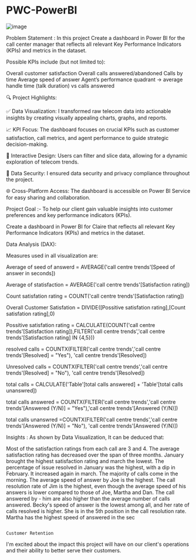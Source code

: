 # PWC-PowerBI

![image](https://github.com/Ishansingh438/PWC-PowerBI/assets/105629591/9ce25454-1d15-4e4c-b798-0066fe4dee22)

                                                                       
Problem Statement :
In this project Create a dashboard in Power BI for the call center manager that reflects all relevant Key Performance Indicators (KPIs) and metrics in the dataset.

Possible KPIs include (but not limited to):

Overall customer satisfaction
Overall calls answered/abandoned
Calls by time
Average speed of answer
Agent’s performance quadrant -> average handle time (talk duration) vs calls answered

🔍 Project Highlights:

✅ Data Visualization: I transformed raw telecom data into actionable insights by creating visually appealing charts, graphs, and reports.


📈 KPI Focus: The dashboard focuses on crucial KPIs such as customer satisfaction, call metrics, and agent performance to guide strategic decision-making.


🎨 Interactive Design: Users can filter and slice data, allowing for a dynamic exploration of telecom trends.


🔐 Data Security: I ensured data security and privacy compliance throughout the project.


🌐 Cross-Platform Access: The dashboard is accessible on Power BI Service for easy sharing and collaboration.


Project Goal :- 
To help our client gain valuable insights into customer preferences and key performance indicators (KPIs).

Create a dashboard in Power BI for Claire that reflects all relevant Key Performance Indicators (KPIs) and metrics in the dataset.

Data Analysis (DAX):

Measures used in all visualization are:

Average of seed of answerd = AVERAGE('call centre trends'[Speed of answer in seconds])

Average of statisfaction = AVERAGE('call centre trends'[Satisfaction rating])

Count satisfation rating = COUNT('call centre trends'[Satisfaction rating])

Overall Customer Satisfation = DIVIDE([Possitive satisfation rating],[Count satisfation rating],0)

Possitive satisfation rating = CALCULATE(COUNT('call centre trends'[Satisfaction rating]),FILTER('call centre trends','call centre trends'[Satisfaction rating] IN {4,5}))

resolved calls = COUNTX(FILTER('call centre trends','call centre trends'[Resolved] = "Yes"), 'call centre trends'[Resolved])

Unresolved calls = COUNTX(FILTER('call centre trends','call centre trends'[Resolved] = "No"), 'call centre trends'[Resolved])

total calls = CALCULATE('Table'[total calls answered] + 'Table'[total calls unanswred])

total calls answered = COUNTX(FILTER('call centre trends','call centre trends'[Answered (Y/N)] = "Yes"),'call centre trends'[Answered (Y/N)])

total calls unanswred =COUNTX(FILTER('call centre trends','call centre trends'[Answered (Y/N)] = "No"), 'call centre trends'[Answered (Y/N)])

Insights :
As shown by Data Visualization, It can be deduced that:

Most of the satisfaction ratings from each call are 3 and 4.
The average satisfaction rating has decreased over the span of three months. January brought the highest satisfaction rating and march the lowest.
The percentage of issue resolved in January was the highest, with a dip in February. It increased again in march.
The majority of calls come in the morning.
The average speed of answer by Joe is the highest.
The call resolution rate of Jim is the highest, even though the average speed of his answers is lower compared to those of Joe, Martha and Dan. The call answered by - him are also higher than the average number of calls answered.
Becky's speed of answer is the lowest among all, and her rate of calls resolved is higher. She is in the 5th position in the call resolution rate.
Martha has the highest speed of answered in the sec

                                                                        Customer Retention

I'm excited about the impact this project will have on our client's operations and their ability to better serve their customers.

